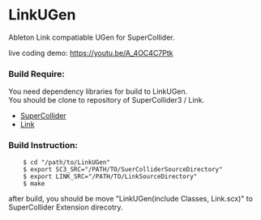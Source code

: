 # LinkUGen
Ableton Link compatiable UGen for SuperCollider.  

live coding demo: <https://youtu.be/A_4OC4C7Ptk>  

### Build Require:

You need dependency libraries for build to LinkUGen.  
You should be clone to repository of SuperCollider3 / Link.  


- [SuperCollider](https://github.com/supercollider/supercollider)
- [Link](https://github.com/Ableton/link)

### Build Instruction:

```{.bash}    
    $ cd "/path/to/LinkUGen"
    $ export SC3_SRC="/PATH/TO/SuerColliderSourceDirectory"
    $ export LINK_SRC="/PATH/TO/LinkSourceDirectory"
    $ make	
```

after build, you should be move "LinkUGen(include Classes, Link.scx)" to SuperCollider Extension direcotry.
